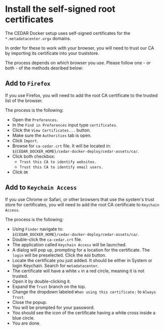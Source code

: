 # Install the self-signed root certificates

The CEDAR Docker setup uses self-signed certificates for the `*.metadatacenter.orgx` domains.

In order for these to work with your browser, you will need to trust our CA by importing its certificate into your truststore.

The process depends on which browser you use. Please follow one - or both - of the methods desribed below:

## Add to `Firefox`
If you use Firefox, you will need to add the root CA certificate to the trusted list of the browser.

The process is the following:

- Open the `Preferences`.
- In the `Find in Preferences` input type `certificates`.
- Click the `View Certificates...` button.
- Make sure the `Authorities` tab is open.
- Click `Import`.
- Browse for `ca-cedar.crt` file. It will be located in:<br>`${CEDAR_DOCKER_HOME}/cedar-docker-deploy/cedar-assets/ca/`.
- Click both checkbox:
    - `Trust this CA to identify websites.`
    - `Trust this CA to identify email users.`
- Click `OK`

## Add to `Keychain Access`
If you use Chrome or Safari, or other browsers that use the system's trust store for certificates, you will need to add the root CA certificate to `Keychain Access`.

The process is the following:

* Using `Finder` navigate to:<br>`${CEDAR_DOCKER_HOME}/cedar-docker-deploy/cedar-assets/ca/`.
* Double-click the `ca-cedar.crt` file.
* The application called `Keychain Access` will be launched.
* A dialog will pop up, prompting for a location for the certificate. The `login` will be preselected. Click the `Add` button.
* Locate the certificate you just added. It should be either in System or login Keychain. Search for `metadatacenter`.
* The certificate will have a white `x` in a red circle, meaning it is not trusted.
* Open it by double-clicking it.
* Expand the `Trust` branch on the top.
* Change the dropdown labeled `When using this certificate:` to `Always Trust`.
* Close the popup.
* You will be prompted for your password.
* You should see the icon of the certificate having a white cross inside a blue circle.
* You are done.

